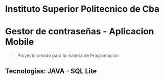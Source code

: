# Instituto Superior Politecnico de Cba

<a name="readme-top"></a>

# Gestor de contraseñas - Aplicacion Mobile

> Proyecto creado para la materia de Programacion

## Tecnologias: JAVA - SQL Lite
